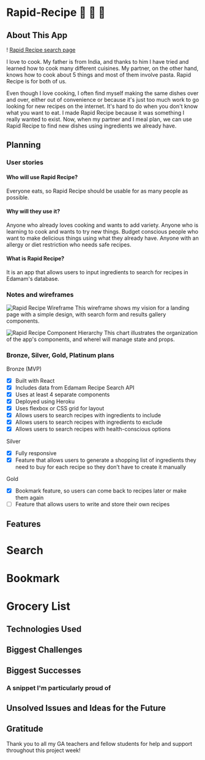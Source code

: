 # Rapid-Recipe :stew: :curry: :spaghetti:

## About This App

! [Rapid Recipe search page](https://i.imgur.com/PH1aXjx.png)

I love to cook. My father is from India, and thanks to him I have tried and learned how to cook many different cuisines. My partner, on the other hand, knows how to cook about 5 things and most of them involve pasta. Rapid Recipe is for both of us.

Even though I love cooking, I often find myself making the same dishes over and over, either out of convenience or because it's just too much work to go looking for new recipes on the internet. It's hard to do when you don't know what you want to eat. I made Rapid Recipe because it was something I really wanted to exist. Now, when my partner and I meal plan, we can use Rapid Recipe to find new dishes using ingredients we already have.

## Planning

### User stories

#### Who will use Rapid Recipe?

Everyone eats, so Rapid Recipe should be usable for as many people as possible.

#### Why will they use it?

Anyone who already loves cooking and wants to add variety. Anyone who is learning to cook and wants to try new things. Budget conscious people who want to make delicious things using what they already have. Anyone with an allergy or diet restriction who needs safe recipes.

#### What is Rapid Recipe?

It is an app that allows users to input ingredients to search for recipes in Edamam's database.

### Notes and wireframes

![Rapid Recipe Wireframe](https://i.imgur.com/kUEgIuk.jpg)
This wireframe shows my vision for a landing page with a simple design, with search form and results gallery components.

![Rapid Recipe Component Hierarchy](https://i.imgur.com/KFUwW9e.jpg)
This chart illustrates the organization of the app's components, and whereI will manage state and props.

### Bronze, Silver, Gold, Platinum plans

Bronze (MVP)

- [x] Built with React
- [x] Includes data from Edamam Recipe Search API
- [x] Uses at least 4 separate components
- [x] Deployed using Heroku
- [x] Uses flexbox or CSS grid for layout
- [x] Allows users to search recipes with ingredients to include
- [x] Allows users to search recipes with ingredients to exclude
- [x] Allows users to search recipes with health-conscious options

Silver

- [x] Fully responsive
- [x] Feature that allows users to generate a shopping list of ingredients they need to buy for each recipe so they don’t have to create it manually

Gold

- [x] Bookmark feature, so users can come back to recipes later or make them again
- [ ] Feature that allows users to write and store their own recipes

## Features

# Search

# Bookmark

# Grocery List

## Technologies Used

## Biggest Challenges

## Biggest Successes

### A snippet I'm particularly proud of

## Unsolved Issues and Ideas for the Future

## Gratitude

Thank you to all my GA teachers and fellow students for help and support throughout this project week!
